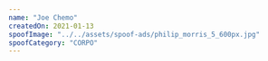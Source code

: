 ```yaml
---
name: "Joe Chemo"
createdOn: 2021-01-13
spoofImage: "../../assets/spoof-ads/philip_morris_5_600px.jpg"
spoofCategory: "CORPO"
---
```

